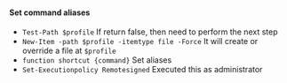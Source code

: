 #### Set command aliases
- `Test-Path $profile` If return false, then need to perform the next step
- `New-Item -path $profile -itemtype file -Force` It will create or override a file at `$profile`
- `function shortcut {command}` Set aliases
- `Set-Executionpolicy Remotesigned` Executed this as administrator